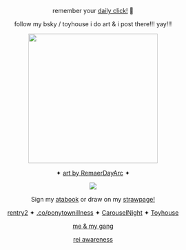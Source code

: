 <p align=center> remember your <a href="https://arab.org/click-to-help/palestine/"> daily click!</a> 🍉
  <p align=center> follow my bsky / toyhouse i do art & i post there!!! yay!!! 
    <p align=center> <img src="https://file.garden/Zdo7L-gxzVCR--Zn/105637549_vMrOiZnedDDm5mV.png" style="width: 300px;">
<p align=center> ✦ <a href="https://toyhou.se/RemaerDayArc">art by RemaerDayArc</a> ✦
<p align=center> <img src=https://komarev.com/ghpvc/?username=NAAKY0&color=af8150&style=flat-square&label=scoobysnacks+that+I+get&base=2000>
<p align=center> Sign my <a href="https://alienstage.atabook.org/">atabook</a> or draw on my <a href="https://naaky0.straw.page/">strawpage!</a> 
<p align=center> <a href="https://rentry.co/-marcus-"> rentry2</a> ✦ <a href="https://rentry.co/ponytownillness">.co/ponytownillness</a> ✦ <a href="https://x.com/carouselnights">CarouselNight</a> ✦ <a href="https://toyhou.se/NAAKY0">Toyhouse</a>

<p align=center> <a href="https://rentry.co/carouselnightdevs">me & my gang</a>

<p align=center> <a href="https://web.archive.org/web/20240523074239/https://rentry.co/reiawareness">rei awareness</a>
